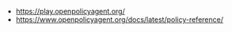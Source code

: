- <https://play.openpolicyagent.org/>
- <https://www.openpolicyagent.org/docs/latest/policy-reference/>
